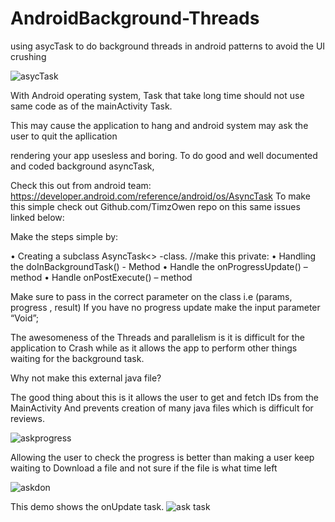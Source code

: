 # AndroidBackground-Threads
using asycTask to do background threads in android patterns to avoid the UI crushing

![asycTask](https://user-images.githubusercontent.com/34624703/73610411-f34ea180-45e7-11ea-98dc-a5b610bf238c.png)

With  Android operating system, Task that take long time should 
not use same code as of the mainActivity Task.

This may cause the application to hang and android system may 
ask the user to quit the apllication

rendering your app usesless and boring.
To do good and well documented and coded background asyncTask, 

Check this out from android team: https://developer.android.com/reference/android/os/AsyncTask 
To make this simple check  out Github.com/TimzOwen repo on this same issues linked below: 

Make the steps simple by: 

•	Creating a subclass AsyncTask<> -class. //make this private:
•	Handling the doInBackgroundTask() - Method
•	Handle the onProgressUpdate() –method
•	Handle onPostExecute() – method

Make sure to pass in the correct parameter on the class i.e (params, progress , result)
If you have no progress update make the input parameter “Void”;

The awesomeness of the Threads and parallelism is it is difficult for the application to 
Crash while as it allows the app to perform other things waiting for the background task.

Why not make this external java file?

The good thing about this is it allows the user to get and fetch IDs from the MainActivity 
And prevents creation of many java files which is difficult for reviews.

![askprogress](https://user-images.githubusercontent.com/34624703/73610613-5ccfaf80-45ea-11ea-86a9-b7111a83a537.jpg)

Allowing the user to check the progress is better than making a user keep waiting to 
Download a file and not sure if the file is what time left

![askdon](https://user-images.githubusercontent.com/34624703/73610616-60633680-45ea-11ea-95e7-50143b01765a.gif)

This demo shows the onUpdate task. 
![ask task](https://user-images.githubusercontent.com/34624703/73610619-62c59080-45ea-11ea-895b-0cfcfe2426cd.png)



